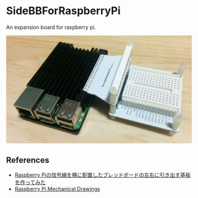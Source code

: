 # SideBBForRaspberryPi

An expansion board for raspberry pi.

![SideBBForRaspberryPi](./docs/SideBBForRaspberryPi.jpg)

## References

- [Raspberry Piの信号線を横に配置したブレッドボードの左右に引き出す基板を作ってみた](https://asukiaaa.blogspot.com/2020/10/sidebb-for-raspberry-pi.html)
- [Raspberry Pi Mechanical Drawings](https://www.raspberrypi.org/documentation/hardware/raspberrypi/mechanical/README.md)
